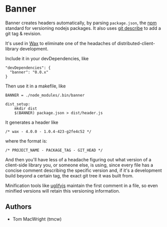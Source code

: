 # Banner

Banner creates headers automatically, by parsing `package.json`,
the [npm](http://npmjs.org) standard for versioning nodejs packages. It also
uses [git describe](http://ds.io/qUSuQz) to add a git tag & revision.

It's used in [Wax](https://github.com/mapbox/wax) to eliminate one of the
headaches of distributed-client-library development.

Include it in your devDependencies, like

    "devDependencies": {
      "banner": "0.0.x"
    }

Then use it in a makefile, like

    BANNER = ./node_modules/.bin/banner

    dist_setup:
        mkdir dist
        $(BANNER) package.json > dist/header.js

It generates a header like

    /* wax - 4.0.0 - 1.0.4-423-g2fe4c52 */
    
where the format is:

    /* PROJECT_NAME - PACKAGE_TAG - GIT_HEAD */

And then you'll have less of a headache figuring out what version of a
client-side library you, or someone else, is using, since every file has
a concise comment describing the specific version and, if it's a development
build beyond a certain tag, the exact git tree it was built from.

Minification tools like [uglifyjs](https://github.com/mishoo/UglifyJS) maintain
the first comment in a file, so even minified versions will retain this
versioning information.

## Authors

* Tom MacWright (tmcw)
